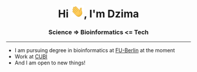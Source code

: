 <h1 align="center">Hi <img width="35" src="https://github.com/1999AZZAR/1999AZZAR/blob/main/resources/img/waving.gif">, I'm Dzima</h1>
<h3 align="center">Science =&gt; Bioinformatics &lt;= Tech</h3>
<hr>

<ul>
  <li>I am pursuing degree in bioinformatics at <a href="https://www.fu-berlin.de/">FU-Berlin</a> at the moment</li>
  <li>Work at <a href="https://www.cubi.bihealth.org/">CUBI</a></li>
  <li>And I am open to new things!</li>
</ul>

<!-- <hr>

<h3 class="left">Software stack:</h3>
<div class="center">
  <img src="https://skillicons.dev/icons?i=py,js,django,jquery,postgres&perline=6" alt="Tech Stack" />
</div>

<hr>

<details>
  <summary>Other skills 👇:</summary>
  
  <h3 class="left">Solid Knowledge:</h3>
  <div class="center">
    <img src="https://skillicons.dev/icons?i=flask,md,html,css,git,github,&perline=20" alt="Tech Stack" />
  </div>
  
  <h3 class="left">Have clue:):</h3>
  <div class="center">
    <img src="https://skillicons.dev/icons?i=r,haskell,fastapi,linux,docker,mysql,bash,selenium,postman&perline=20" alt="Tech Stack" />
  </div>
</details>
 -->
